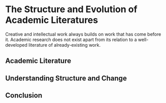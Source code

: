 # The Structure and Evolution of Academic Literatures

Creative and intellectual work always builds on work that has come before it. Academic research does not exist apart from its relation to a well-developed literature of already-existing work.

## Academic Literature


## Understanding Structure and Change

## Conclusion
